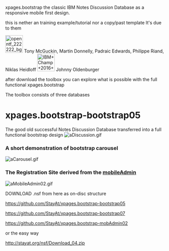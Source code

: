 xpages.bootstrap
the classic IBM Notes Discussion Database as a responsive mobile first design.

this is nether an training example/tutorial nor a copy/past template
It's due to them 

<img src="http://StayAt.org/images/plx/openntf_222222_bg.jpg" alt="openntf_222222_bg.jpg" height="55">
Tony McGuckin, Martin Donnelly, Padraic Edwards, Philippe Riand, Niklas Heidloff

<img src="http://StayAt.org/images/plx/IBM+Champ+2016+Social+Business.png" alt="IBM+Champ+2016+Social+Business.png" height="55" width="55">
Johnny Oldenburger

after download the toolbox you can explore what is possible with the full functional xpages.bootstrap

The toolbox consists of three databases

# xpages.bootstrap-bootstrap05
The good old successful Notes Discussion Database transferred into a full functional bootstrap design 
<img src="http://StayAt.org/images/plx/aDiscussion.gif" alt="aDiscussion.gif">

<h3>A short demonstration of bootstrap carousel</h3> 
<img src="http://StayAt.org/images/plx/aCarousel.gif" alt="aCarousel.gif">

<h3>The Registration Site derived from the <a href="https://github.com/StayAt/Mobile_Adminstration">mobileAdmin</a></h3>
<img src="http://StayAt.org/images/plx/aMobileAdmin02.gif" alt="aMobileAdmin02.gif">

DOWNLOAD .nsf
from here as on-disc structure

https://github.com/StayAt/xpages.bootstrap-bootstrap05

https://github.com/StayAt/xpages.bootstrap-bootstrap07

https://github.com/StayAt/xpages.bootstrap-mobAdmin02


or the easy way

http://stayat.org/nsf/Download_04.zip
